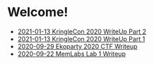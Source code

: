 # Welcome!
* [2021-01-13 KringleCon 2020 WriteUp Part 2](_posts/2021-01-13-KringleCon-2020-WriteUp-Pt2.md)
* [2021-01-13 KringleCon 2020 WriteUp Part 1](_posts/2021-01-13-KringleCon-2020-WriteUp-Pt1.md)
* [2020-09-29 Ekoparty 2020 CTF Writeup](_posts/2020-09-28-Ekoparty-2020-CTF-WriteUp.md)
* [2020-09-22 MemLabs Lab 1 Writeup](_posts/2020-09-22-MemLabs-Lab1-WriteUp.md)
